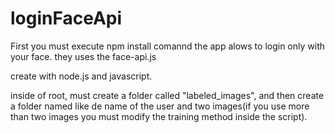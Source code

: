 # loginFaceApi
First you must execute npm install comannd
the app alows to login only with your face.
they uses the face-api.js

create with node.js and javascript.

inside of root, must create a folder called "labeled_images", and then create a folder named like de name of the user and two images(if you use more than two images you must modify the training method inside the script).
